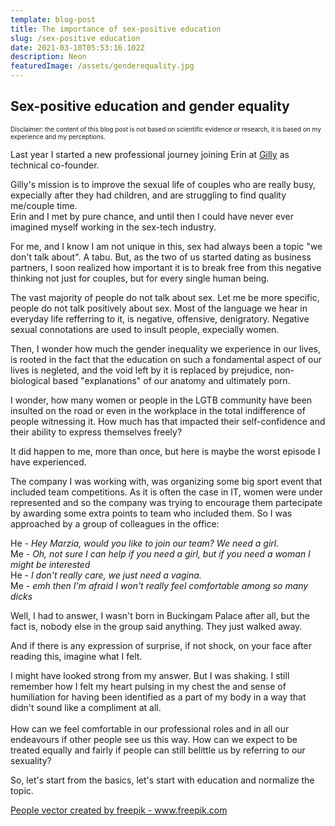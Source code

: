 ```yaml
---
template: blog-post
title: The importance of sex-positive education
slug: /sex-positive education
date: 2021-03-10T05:53:16.102Z
description: Neon
featuredImage: /assets/genderequality.jpg
---
```

## Sex-positive education and gender equality
<p style="font-size:10px;">Disclaimer: the content of this blog post is not based on scientific evidence or research, it is based on my experience and my perceptions.</p>

Last year I started a new professional journey joining Erin at <a href="https://www.getgilly.com">Gilly</a> as technical co-founder.

Gilly's mission is to improve the sexual life of couples who are really busy, expecially after they had children, and are struggling to find quality me/couple time. <br/>
Erin and I met by pure chance, and until then I could have never ever imagined myself working in the sex-tech industry.

For me, and I know I am not unique in this, sex had always been a topic "we don't talk about". A tabu. 
But, as the two of us started dating as business partners, I soon realized how important it is to break free from this negative thinking not just for couples, but for every single human being.



The vast majority of people do not talk about sex. Let me be more specific, people do not talk positively about sex. Most of the language we hear in everyday life refferring to it, is negative, offensive, denigratory.
Negative sexual connotations are used to insult people, expecially women. 

Then, I wonder how much the gender inequality we experience in our lives, is rooted in the fact that the education on such a fondamental aspect of our lives is negleted, and the void left by it is replaced by prejudice, non-biological based "explanations" of our anatomy and ultimately porn. 

I wonder, how many women or people in the LGTB community have been insulted on the road or even in the workplace in the total indifference of people witnessing it.  How much has that impacted their self-confidence and their ability to express themselves freely?

It did happen to me, more than once, but here is maybe the worst episode I have experienced. 

The company I was working with, was organizing some big sport event that included team competitions. As it is often the case in IT, women were under represented and so the company was trying to encourage them partecipate by awarding some extra points to team who included them.
So I was approached by a group of colleagues in the office:

He - _Hey Marzia, would you like to join our team? We need a girl._<br/>
Me - _Oh, not sure I can help if you need a girl, but if you need a woman I might be interested_<br/>
He - _I don't really care, we just need a vagina._<br/>
Me - _emh then I'm afraid I won't really feel comfortable among so many dicks_<br/>

Well, I had to answer, I wasn't born in Buckingam Palace after all, but the fact is, nobody else in the group said anything. They just walked away.<br/> 

And if there is any expression of surprise, if not shock, on your face after reading this, imagine what I felt. 

I might have looked strong from my answer. But I was shaking. I still remember how I felt my heart pulsing in my chest the and sense of humiliation for having been identified as a part of my body in a way that didn't sound like a compliment at all. <br/>
</br>
How can we feel comfortable in our professional roles and in all our endeavours if other people see us this way. How can we expect to be treated equally and fairly if people can still belittle us by referring to our sexuality?

So, let's start from the basics, let's start with education and normalize the topic. 








<a href='https://www.freepik.com/vectors/people'>People vector created by freepik - www.freepik.com</a>







